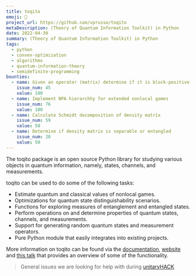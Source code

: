 ```yaml
---
title: toqito
emoji: 🐍
project_url: https://github.com/vprusso/toqito
metaDescription: (Theory of Quantum Information Toolkit) in Python
date: 2022-04-30
summary: (Theory of Quantum Information Toolkit) in Python
tags:
  - python
  - convex-optimization
  - algorithms
  - quantum-information-theory
  - semidefinite-programming
bounties:
  - name: Given an operator (matrix) determine if it is block-positive
    issue_num: 45
    value: 100
  - name: Implement NPA hierarchhy for extended nonlocal games
    issue_num: 76
    value: 100
  - name: Calculate Schmidt decomposition of density matrix
    issue_num: 59
    value: 50
  - name: Determine if density matrix is separable or entangled
    issue_num: 20
    value: 50
---
```


The toqito package is an open source Python library for studying various objects in quantum information, namely, states, channels, and measurements.

toqito can be used to do some of the following tasks:

- Estimate quantum and classical values of nonlocal games.
- Optimizations for quantum state distinguishability scenarios.
- Functions for exploring measures of entanglement and entangled states.
- Perform operations on and determine properties of quantum states, channels, and measurements.
- Support for generating random quantum states and measurement operators.
- Pure Python module that easily integrates into existing projects.

More information on toqito can be found via the [documentation](https://toqito.readthedocs.io/en/latest/), [website](https://vprusso.github.io/toqito/) and 
[this talk](https://www.youtube.com/watch?v=6R7qSszJwBI) that provides an overview of some of the functionality.

> General issues we are looking for help with during [unitaryHACK](https://github.com/vprusso/toqito/contribute)

